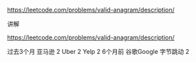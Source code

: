 https://leetcode.com/problems/valid-anagram/description/

讲解

https://leetcode.com/problems/valid-anagram/description/


过去3个月
亚马逊
2
Uber
2
Yelp
2
6个月前
谷歌Google
字节跳动
2
